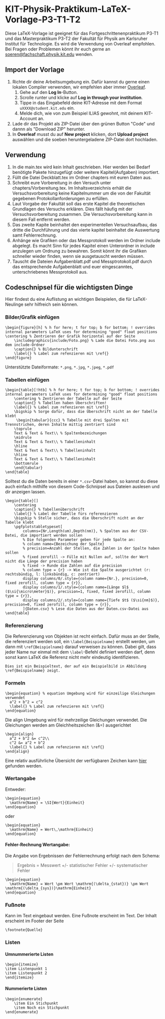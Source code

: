 # KIT-Physik-Praktikum-LaTeX-Vorlage-P3-T1-T2
Diese LaTeX-Vorlage ist geeignet für das Fortgeschrittenenpraktikum P3-T1 und das Masterpraktikum P3-T2 der Fakultät für Physik am Karlsruher Institut für Technologie. Es wird die Verwendung von Overleaf empfohlen.
Bei Fragen oder Problemen könnt ihr euch gerne an soeren@fachschaft.physik.kit.edu wenden.

## Import der Vorlage
1. Richte dir deine Arbeitsumgebung ein. Dafür kannst du gerne einen lokalen Compiler verwenden, wir empfehlen aber immer [Overleaf](https://www.overleaf.com/).
   1. Gehe auf den **Log In**-Button.
   2. Scrolle runter und klicke auf **Log in through your institution**.
   3. Tippe in das Eingabefeld deine KIT-Adresse mit dem Format `uXXXX@student.kit.edu` ein.
   4. Melde dich, wie von zum Beispiel ILIAS gewohnt, mit deinem KIT-Account an.
2. Lade dir das Projekt als ZIP-Datei über den grünen Button "Code" und dannn als "Download ZIP" herunter.
3. In **Overleaf** musst du auf **New project** klicken, dort **Upload project** auswählen und die soeben heruntergeladene ZIP-Datei dort hochladen.

## Verwendung
1. In die main.tex wird kein Inhalt geschrieben. Hier werden bei Bedarf benötigte Pakete hinzugefügt oder weitere Kapitel(Aufgaben) importiert.
2. Füllt die Datei Deckblatt.tex im Ordner chapters mit euren Daten aus.
3. Schreibt eure Vorbereitung in den Versuch unter chapters/Vorbereitung.tex. Im Inhaltsverzeichnis erhält die Versuchsvorbereitung keine Kapitelnummer um die von der Fakultät gegebenen Protokollanforderungen zu erfüllen.
4. Laut Vorgabe der Fakultät soll das erste Kapitel die theoretischen Grundlagen des Versuchs erklären. Dies fällt häufig mit der Versuchsvorbereitung zusammen. Die Versuchsvorbereitung kann in diesem Fall entfernt werden.
5. Das zweite Kapite beinhaltet den experimentellen Versuchsaufbau, das dritte die Durchführung und das vierte kapitel beinhaltet die Auswertung samt Fehlerrechnung. 
6. Anhänge wie Grafiken oder das Messprotokoll werden im Ordner include abgelegt. Es macht Sinn für jedes Kapitel einen Unterordner in include anzulegen um Ordnung zu bewahren. Somit könnt ihr die Grafiken schneller wieder finden, wenn sie ausgetauscht werden müssen.
7. Tauscht die Dateien Aufgabenblatt.pdf und Messptrotokoll.pdf durch das entsprechende Aufgabenblatt und euer eingescanntes, unterschriebenes Messprotokoll aus.

## Codeschnipsel für die wichtigsten Dinge

Hier findest du eine Auflistung an wichtigen Beispielen, die für LaTeX-Neulinge sehr hilfreich sein können.

### Bilder/Grafik einfügen

```
\begin{figure}[h] % h for here; t for top; b for bottom; ! overrides internal parameters LaTeX uses for determining "good" float positions
\centering % Zentrieren der Grafik horizontal auf der Seite
    \includegraphics{include/Foto.png} % Lade die Datei Foto.png aus dem include-Ordner
    \caption{} % Bildunterschrift
    \label{} % Label zum refenzieren mit \ref{}
\end{figure}
```

Unterstützte Dateiformate: `*.png`, `*.jpg`, `*.jpeg`, `*.pdf`

### Tabellen einfügen

```
\begin{table}[!htb] % h for here; t for top; b for bottom; ! overrides internal parameters LaTeX uses for determining "good" float positions
    \centering % Zentrieren der Tabelle auf der Seite
    \caption{} % Tabellen haben Überschriften!
    \label{} % Label zum refenzieren mit \ref{}
    \bigskip % Sorge dafür, dass die Überschrift nicht an der Tabelle klebt
     \begin{tabular}{ccc} % Tabelle mit drei Spalten mit Trennstrichen, deren Inhalte mittig zentriert sind
	\toprule
	Text & Text & Text\\ % Spaltenbezeichungen
	\midrule
	Text & Text & Text\\ % Tabelleninhalt
	\hline
	Text & Text & Text\\ % Tabelleninhalt
	\hline
	Text & Text & Text\\ % Tabelleninhalt
	\bottomrule
    \end{tabular}
\end{table}
```

Solltest du die Daten bereits in einer `*.csv`-Datei haben, so kannst du diese auch einfach mithilfe von diesem 
Code-Schnipsel aus Dateien auslesen und dir anzeigen lassen.

```
\begin{table}[]
    \centering
    \caption{} % Tabellenüberschrift
    \label{} % Label der Tabelle fürs referenzieren
    \bigskip % Stelle sicher, dass die Überschrift nicht an der Tabelle klebt
    \pgfplotstabletypeset[
        columns={Nr,Length(um),Depth(nm)}, % Spalten aus der CSV-Datei, die importiert werden sollen
        % Die folgenden Parameter geben für jede Spalte an:
        % column name={Bezeichung der Spalte}
        % precision=Anzahl der Stellen, die Zahlen in der Spalte haben sollen
        % fixed zerofill -> Fülle mit Nullen auf, sollte der Wert nicht die Länge der precision haben
        % fixed -> Runde die Zahlen auf die precision
        % column type = {r} -> Wie ist die Spalte ausgerichtet (r: rechtsbündig, l: linksbündig, c: zentriert)
        display columns/0/.style={column name={Nr.}, precision=0, fixed zerofill, column type = {r}},
        display columns/1/.style={column name={Länge $l$ ($\si{\micro\meter}$)}, precision=1, fixed, fixed zerofill, column type = {r}},
        display columns/2/.style={column name={Tiefe $t$ ($\si{nm}$)}, precision=0, fixed zerofill, column type = {r}},
        ]{Daten.csv} % Lese die Daten aus der Daten.csv-Datei aus
\end{table}
```

### Referenzierung
Die Referenzierung von Objekten ist recht einfach. Dafür muss an der Stelle, die referenziert werden soll, ein
`\label{Beispielname}` erstellt werden, um dann mit `\ref{Beispielname}` darauf verweisen zu können. Dabei gilt,
dass jeder Name nur einmal mit dem `\label`-Befehl definiert werden darf, denn sonst kann LaTeX die Referenz nicht mehr 
eindeutig identifizieren.

```
Dies ist ein Beispieltext, der auf ein Beispielbild in Abbildung \ref{Beispielname} zeigt.
```

### Formeln

```
\begin{equation} % equation Umgebung wird für einzeilige Gleichungen verwendet
  a^2 + b^2 = c^2
  \label{} % Label zum refenzieren mit \ref{}
\end{equation}
```

Die align Umgebung wird für mehrzeilige Gleichungen verwendet. Die Gleichungen werden am Gleichheitszeichen (&=) ausgerichtet  
```
\begin{align}
  a^2 + b^2 &= c^2\\
  c^2 &= a^2 + b^2
  \label{} % Label zum refenzieren mit \ref{}
\end{align}
```

Eine relativ ausführliche Übersicht der verfügbaren Zeichen kann
[hier](https://de.wikipedia.org/wiki/Liste_mathematischer_Symbole) gefunden werden.

### Wertangabe

Entweder:
```
\begin{equation}
  \mathrm{Name} = \SI{Wert}{Einheit}
\end{equation}
```

oder
```
\begin{equation}
  \mathrm{Name} = Wert\,\mathrm{Einheit}
\end{equation}
```

#### Fehler-Rechnung Wertangabe:
Die Angabe von Ergebnissen der Fehlerrechnung erfolgt nach dem Schema:
> Ergebnis = Messwert +/- statistischer Fehler +/- systematischer Fehler

```
\begin{equation}
  \mathrm{Name} = Wert \pm Wert \mathrm{(\delta_{stat})} \pm Wert \mathrm{(\delta_{sys})}\mathrm{Einheit}
\end{equation}
```

### Fußnote

Kann im Text eingebaut werden. Eine Fußnote erscheint im Text. Der Inhalt erscheint im Footer der Seite

```
\footnote{Quelle}
```

### Listen

#### Umnummerierte Listen

```
\begin{itemize}
\item Listenpunkt 1
\item Listenpunkt 2
\end{itemize}
```

#### Nummerierte Listen
```
\begin{enumerate} 
    \item Ein Stichpunkt
    \item Noch ein Stichpunkt 
\end{enumerate}
```
